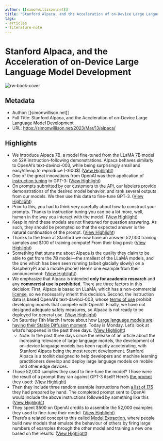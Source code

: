 ```yaml
---
author: [[simonwillison.net]]
title: "Stanford Alpaca, and the Acceleration of on-Device Large Language Model Development"
tags: 
- articles
- literature-note
---
```

# Stanford Alpaca, and the Acceleration of on-Device Large Language Model Development

![rw-book-cover](https://static.simonwillison.net/static/2023/alpaca-email.png)

## Metadata
- Author: [[simonwillison.net]]
- Full Title: Stanford Alpaca, and the Acceleration of on-Device Large Language Model Development
- URL: https://simonwillison.net/2023/Mar/13/alpaca/

## Highlights
- We introduce Alpaca 7B, a model fine-tuned from the LLaMA 7B model on 52K instruction-following demonstrations. Alpaca behaves similarly to OpenAI’s text-davinci-003, while being surprisingly small and easy/cheap to reproduce (<600$) ([View Highlight](https://read.readwise.io/read/01gvfn3vbfxx2g9xtqr0shj0ae))
- One of the great innovations from OpenAI was their application of [instruction tuning](https://openai.com/research/instruction-following) to GPT-3: ([View Highlight](https://read.readwise.io/read/01gvfn4pc6nn1kf1tr59at6cse))
- On prompts submitted by our customers to the API, our labelers provide demonstrations of the desired model behavior, and rank several outputs from our models. We then use this data to fine-tune GPT-3. ([View Highlight](https://read.readwise.io/read/01gvfn4jqsraz7caj723k84mjr))
- Prior to this, you had to think very carefully about how to construct your prompts. Thanks to instruction tuning you can be a lot more, well, human in the way you interact with the model. ([View Highlight](https://read.readwise.io/read/01gvfn55vkwrjkgp4tevpwkbnh))
- Keep in mind these models are not finetuned for question answering. As such, they should be prompted so that the expected answer is the natural continuation of the prompt. ([View Highlight](https://read.readwise.io/read/01gvfn5gd6vc0hebd37hqzbssg))
- Thanks to the team at Stanford we now have an answer: 52,000 training samples and $100 of training compute! From their blog post: ([View Highlight](https://read.readwise.io/read/01gvfn5t8e7k7apcqkagy5e7k6))
- Something that stuns me about Alpaca is the quality they claim to be able to get from the 7B model—the smallest of the LLaMA models, and the one which has been seen running (albeit glacially slowly) on a RaspberryPi and a mobile phone! Here’s one example from their announcement: ([View Highlight](https://read.readwise.io/read/01gvfn65p90ytzbzjevhzecz0p))
- We emphasize that Alpaca is intended **only for academic research** and any **commercial use is prohibited**. There are three factors in this decision: First, Alpaca is based on LLaMA, which has a non-commercial [license](https://docs.google.com/forms/d/e/1FAIpQLSfqNECQnMkycAp2jP4Z9TFX0cGR4uf7b_fBxjY_OjhJILlKGA/viewform), so we necessarily inherit this decision. Second, the instruction data is based OpenAI’s text-davinci-003, whose [terms of use](https://openai.com/policies/terms-of-use) prohibit developing models that compete with OpenAI. Finally, we have not designed adequate safety measures, so Alpaca is not ready to be deployed for general use. ([View Highlight](https://read.readwise.io/read/01gvfn6w4rm489rw619dz4njv3))
- On Saturday 11th March I wrote about how [Large language models are having their Stable Diffusion moment](https://simonwillison.net/2023/Mar/11/llama/). Today is Monday. Let’s look at what’s happened in the past three days. ([View Highlight](https://read.readwise.io/read/01gvqx6adskeg5jkbdndjgz9zy))
    - Note: In the past three days since the release of an article about the increasing relevance of large language models, the development of on-device language models has been rapidly accelerating, with Stanford Alpaca being the most recent development. Stanford Alpaca is a toolkit designed to help developers and machine learning practitioners develop and deploy large language models on mobile and other edge devices.
- Those 52,000 samples they used to fine-tune the model? Those were the result of a prompt they ran against GPT-3 itself! Here’s [the prompt](https://github.com/tatsu-lab/stanford_alpaca/blob/da37bb2ecab37cae022dd07aa3ff861c446fb614/prompt.txt) they used: ([View Highlight](https://read.readwise.io/read/01gvfn8yar4jb3t3n2rnfq9m5z))
- Then they include three random example instructions from [a list of 175](https://github.com/tatsu-lab/stanford_alpaca/blob/da37bb2ecab37cae022dd07aa3ff861c446fb614/seed_tasks.jsonl) they had prepared by hand. The completed prompt sent to OpenAI would include the above instructions followed by something like this ([View Highlight](https://read.readwise.io/read/01gvfn9c4ta3hh5q2gdnezbt19))
- They spent $500 on OpenAI credits to assemble the 52,000 examples they used to fine-tune their model. ([View Highlight](https://read.readwise.io/read/01gvfna517kgrt5t2d1jve66s5))
- There’s a related concept to this called [Model Extraction](https://ssg.aalto.fi/research/projects/mlsec/model-extraction/), where people build new models that emulate the behaviour of others by firing large numbers of examples through the other model and training a new one based on the results. ([View Highlight](https://read.readwise.io/read/01gvfnackbeacwwz9b32agyaq3))

